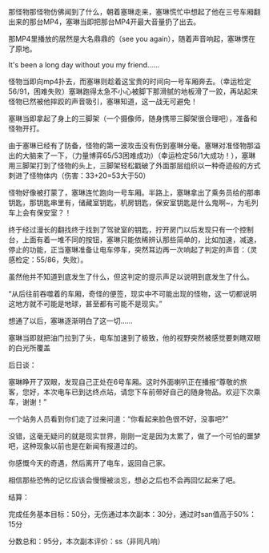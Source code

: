 那怪物那怪物仿佛闻到了什么，朝着塞琳走来，塞琳慌忙中想起了他在三号车厢翻出来的那台MP4，塞琳当即把那台MP4开最大音量扔了出去。

那MP4里播放的居然是大名鼎鼎的（see you again），随着声音响起，塞琳愣在了原地。

It's been a long day without you my friend......

怪物当即向mp4扑去，而塞琳则趁着这宝贵的时间向一号车厢奔去。（幸运检定56/91，困难失败）塞琳跑得太急不小心被脚下那滑腻的地板滑了一跤，再站起来怪物已然被他摔跤的声音吸引，塞琳知道，这一战无可避免！

塞琳当即拿起了身上的三脚架（一个摄像师，随身携带三脚架很合理吧），准备和怪物开打。

由于塞琳已经有了防备，怪物的第一波攻击没有伤到塞琳分毫。塞琳对准怪物那溢出的大脑来了一下，（力量博弈65/53困难成功）（幸运检定56/1大成功！），塞琳用三脚架打到了怪物的头上，三脚架轻松戳破了外面那层组织以一种奇迹般的方式刺进了怪物体内（伤害：33+20=53大于50）

怪物好像被打蒙了，塞琳连忙跑向一号车厢。半路上，塞琳拿出了乘务员给的那串钥匙，那钥匙串里有，储藏室钥匙，机房钥匙，保安室钥匙是什么鬼啊~，为毛列车上会有保安室？！

终于经过漫长的翻找终于找到了驾驶室的钥匙，拧开房门以后发现只有一个控制台，上面有着一堆不同的按钮，塞琳只能依稀辨认那些简单的，比如加速，减速，停止的功能，正当塞琳准备让电车停车，突然耳边再一次响起了判定的声音：（灵感检定：55/86，失败）。

虽然他并不知道到底发生了什么，但这判定的提示声足以说明到底发生了什么。

“从后往前吞噬着的车厢，奇怪的便签，现实中不可能出现的怪物，这一切都说明这地方就不可能是地球，甚至都有可能不是现实。”

想通了以后，塞琳逐渐明白了这一切......

塞琳当即就把油门拉到了头，电车加速到了极致，他的视野突然被感觉要刺瞎双眼的白光所覆盖

后日谈：

塞琳睁开了双眼，发现自己正处在6号车厢。这时外面喇叭正在播报“尊敬的旅客，您好，本次电车已到达终点站，请您下车前带好自己的随身物品。欢迎下次乘车，谢谢！”

一个站务人员看到你们走了过来问道：“你看起来脸色很不好，没事吧?”

没错，这毫无疑问的就是现实世界，刚刚一定是因为太累了，做了一个可怕的噩梦吧，这种现象以前也是在新闻有报道过的。

你感慨今天的奇遇，然后离开了电车，返回自己家。

相信那些恐怖的记忆应该会慢慢被淡忘，想必之后也不会再回忆起来了吧。

结算：

完成任务基本目标：50分，无伤通过本次副本：30分，通过时san值高于50%：15分

分数总和：95分，本次副本评价：ss（非同凡响）